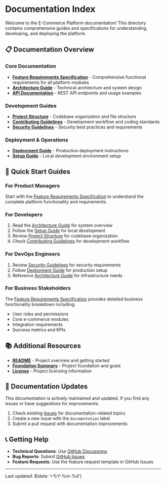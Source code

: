 # Documentation Index

Welcome to the E-Commerce Platform documentation! This directory contains
comprehensive guides and specifications for understanding, developing, and
deploying the platform.

## 📋 Documentation Overview

### Core Documentation

- **[Feature Requirements Specification](./feature-requirements.md)** -
  Comprehensive functional requirements for all platform modules
- **[Architecture Guide](../ARCHITECTURE.md)** - Technical architecture and
  system design
- **[API Documentation](./api.md)** - REST API endpoints and usage examples

### Development Guides

- **[Project Structure](./project-structure.md)** - Codebase organization and
  file structure
- **[Contributing Guidelines](../CONTRIBUTING.md)** - Development workflow and
  coding standards
- **[Security Guidelines](./security.md)** - Security best practices and
  requirements

### Deployment & Operations

- **[Deployment Guide](./deployment.md)** - Production deployment instructions
- **[Setup Guide](../SETUP.md)** - Local development environment setup

## 🎯 Quick Start Guides

### For Product Managers

Start with the [Feature Requirements Specification](./feature-requirements.md)
to understand the complete platform functionality and requirements.

### For Developers

1. Read the [Architecture Guide](../ARCHITECTURE.md) for system overview
2. Follow the [Setup Guide](../SETUP.md) for local development
3. Review [Project Structure](./project-structure.md) for codebase organization
4. Check [Contributing Guidelines](../CONTRIBUTING.md) for development workflow

### For DevOps Engineers

1. Review [Security Guidelines](./security.md) for security requirements
2. Follow [Deployment Guide](./deployment.md) for production setup
3. Reference [Architecture Guide](../ARCHITECTURE.md) for infrastructure needs

### For Business Stakeholders

The [Feature Requirements Specification](./feature-requirements.md) provides
detailed business functionality breakdown including:

- User roles and permissions
- Core e-commerce modules
- Integration requirements
- Success metrics and KPIs

## 📚 Additional Resources

- **[README](../README.md)** - Project overview and getting started
- **[Foundation Summary](../FOUNDATION_SUMMARY.md)** - Project foundation and
  goals
- **[License](../LICENSE)** - Project licensing information

## 🔄 Documentation Updates

This documentation is actively maintained and updated. If you find any issues or
have suggestions for improvements:

1. Check existing [Issues](https://github.com/orkinosai-org/ecommerce/issues)
   for documentation-related topics
2. Create a new issue with the `documentation` label
3. Submit a pull request with documentation improvements

## 📞 Getting Help

- **Technical Questions**: Use
  [GitHub Discussions](https://github.com/orkinosai-org/ecommerce/discussions)
- **Bug Reports**: Submit
  [GitHub Issues](https://github.com/orkinosai-org/ecommerce/issues)
- **Feature Requests**: Use the feature request template in GitHub Issues

---

Last updated: $(date '+%Y-%m-%d')
